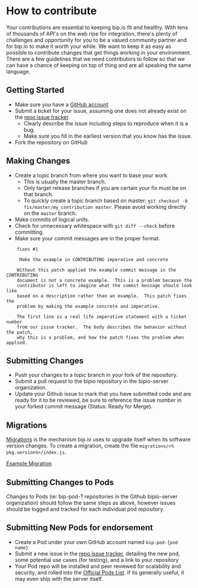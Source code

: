 # How to contribute

Your contributions are essential to keeping bip.io fit and healthy.  With tens of thousands of API's on the web ripe for integration, there's plenty of challenges and opportunity for you to be a valued community partner and for bip.io to make it worth your while.  We want to keep it as easy as possible to contribute changes that
get things working in your environment. There are a few guidelines that we
need contributors to follow so that we can have a chance of keeping on
top of thing and are all speaking the same language.


## Getting Started

* Make sure you have a [GitHub account](https://github.com/signup/free)
* Submit a ticket for your issue, assuming one does not already exist on the [repo issue tracker](https://github.com/bipio-server/bipio/issues).
  * Clearly describe the issue including steps to reproduce when it is a bug.
  * Make sure you fill in the earliest version that you know has the issue.
* Fork the repository on GitHub

## Making Changes

* Create a topic branch from where you want to base your work.
  * This is usually the master branch.
  * Only target release branches if you are certain your fix must be on that
    branch.
  * To quickly create a topic branch based on master; `git checkout -b
    fix/master/my_contribution master`. Please avoid working directly on the
    `master` branch.
* Make commits of logical units.
* Check for unnecessary whitespace with `git diff --check` before committing.
* Make sure your commit messages are in the proper format.

````
    fixes #1 

     Make the example in CONTRIBUTING imperative and concrete

    Without this patch applied the example commit message in the CONTRIBUTING
    document is not a concrete example.  This is a problem because the
    contributor is left to imagine what the commit message should look like
    based on a description rather than an example.  This patch fixes the
    problem by making the example concrete and imperative.

    The first line is a real life imperative statement with a ticket number
    from our issue tracker.  The body describes the behavior without the patch,
    why this is a problem, and how the patch fixes the problem when applied.
````

## Submitting Changes

* Push your changes to a topic branch in your fork of the repository.
* Submit a pull request to the bipio repository in the bipio-server organization.
* Update your Github issue to mark that you have submitted code and are ready for it to be reviewed, be sure to reference the issue number in your forked commit message (Status: Ready for Merge).

## Migrations

[Migrations](http://en.wikipedia.org/wiki/Software_modernization) is the mechanism bip.io uses to upgrade itself when its software version changes.  To create a migration, create the file `migrations/<% pkg.version%>/index.js`.

[Example Migration](https://github.com/bipio-server/bipio/blob/master/migrations/0.2.50/index.js)
 
## Submitting Changes to Pods

Changes to Pods (ie: bip-pod-? repositories in the Github bipio-server organization) should follow the same steps as above, however issues should be logged and tracked for each individual pod repository.

## Submitting New Pods for endorsement

 * Create a Pod under your own GitHub account named `bip-pod-{pod name}`
 * Submit a new issue in the [repo issue tracker](https://github.com/bipio-server/bipio/issues), detailing the new pod, some potential use cases (for testing), and a link to your repository
 * Your Pod repo will be installed and peer reviewed for scalability and security, and rolled into the [Official Pods List](https://github.com/bipio-server/bipio/wiki/Pod-List).  If its generally useful, it may even ship with the server itself.



